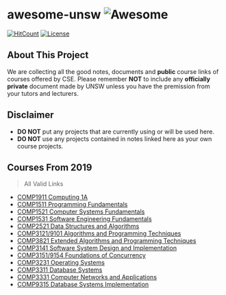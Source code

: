 # awesome-unsw ![Awesome](https://cdn.rawgit.com/sindresorhus/awesome/d7305f38d29fed78fa85652e3a63e154dd8e8829/media/badge.svg)
[![HitCount](http://hits.dwyl.com/UNSWEEB/awesome-unsw.svg)](http://hits.dwyl.com/UNSWEEB/awesome-unsw)
[![License](https://img.shields.io/badge/License-Apache%202.0-blue.svg)](https://opensource.org/licenses/Apache-2.0)

## About This Project

We are collecting all the good notes, documents and **public** course links of courses offered by CSE. Please remember **NOT** to include any **officially private** document made by UNSW unless you have the premission from your tutors and lecturers.

## Disclaimer
- **DO NOT** put any projects that are currently using or will be used here.
- **DO NOT** use any projects contained in notes linked here as your own course projects.

## Courses From 2019
> All Valid Links

* [COMP1911 Computing 1A](./Courses/COMP1911/README.md)
* [COMP1511 Programming Fundamentals](./Courses/COMP1511/README.md)
* [COMP1521 Computer Systems Fundamentals](./Courses/COMP1511/README.md)
* [COMP1531 Software Engineering Fundamentals](./Courses/COMP1511/README.md)
* [COMP2521 Data Structures and Algorithms](./Courses/COMP1511/README.md)
* [COMP3121/9101 Algorithms and Programming Techniques](./Courses/COMP3121/README.md)
* [COMP3821 Extended Algorithms and Programming Techniques](./Courses/COMP1511/README.md)
* [COMP3141 Software System Design and Implementation](./Courses/COMP1511/README.md)
* [COMP3151/9154 Foundations of Concurrency](./Courses/COMP1511/README.md)
* [COMP3231 Operating Systems](./Courses/COMP1511/README.md)
* [COMP3311 Database Systems](./Courses/COMP1511/README.md)
* [COMP3331 Computer Networks and Applications](./Courses/COMP1511/README.md)
* [COMP9315 Database Systems Implementation](./Courses/COMP1511/README.md)



